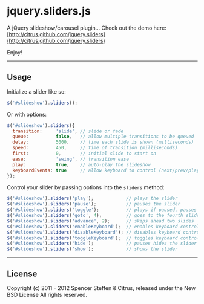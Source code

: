 jquery.sliders.js
=================

A jQuery slideshow/carousel plugin... Check out the demo here: [http://citrus.github.com/jquery.sliders](http://citrus.github.com/jquery.sliders)

Enjoy!

------------------------------------------------------------------------------
Usage
------------------------------------------------------------------------------

Initialize a slider like so:

```js
$('#slideshow').sliders();
```    
    
Or with options:
    
```js
$('#slideshow').sliders({  
  transition:     'slide', // slide or fade
  queue:          false,   // allow multiple transitions to be queued
  delay:          5000,    // time each slide is shown (milliseconds)
  speed:          450,     // time of transition (milliseconds)
  first:          0,       // initial slide to start on
  ease:           'swing', // transition ease
  play:           true,    // auto-play the slideshow
  keyboardEvents: true     // allow keyboard to control (next/prev/play/pause)
});
```    


Control your slider by passing options into the `sliders` method:

```js
$('#slideshow').sliders('play');            // plays the slider
$('#slideshow').sliders('pause');           // pauses the slider
$('#slideshow').sliders('toggle');          // plays if paused, pauses if playing
$('#slideshow').sliders('goto', 4);         // goes to the fourth slide (zero index)
$('#slideshow').sliders('advance', 2);      // skips ahead two slides
$('#slideshow').sliders('enableKeyboard');  // enables keyboard control (arrow keys for next/prev and spacebar for play/pause)
$('#slideshow').sliders('disableKeyboard'); // disables keyboard control
$('#slideshow').sliders('toggleKeyboard');  // toggles keyboard control
$('#slideshow').sliders('hide');            // pauses hides the slider
$('#slideshow').sliders('show');            // shows the slider
```


------------------------------------------------------------------------------
License
------------------------------------------------------------------------------

Copyright (c) 2011 - 2012 Spencer Steffen & Citrus, released under the New BSD License All rights reserved.
